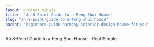 ```yaml
---
layout: project_single
title:  "An 8-Point Guide to a Feng Shui House"
slug: "an-8-point-guide-to-a-feng-shui-house"
parent: "beginners-guide-harmony-interior-design-house-for-you"
---
```

An 8-Point Guide to a Feng Shui House - Real Simple